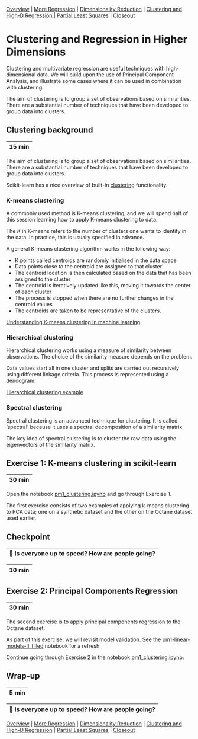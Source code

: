 [Overview](./00_overview.md) |
[More Regression](./01_regression.md) |
[Dimensionality Reduction](./02_dimreduction.md) |
[Clustering and High-D Regression](./03_clusteringAndHigherD.md) |
[Partial Least Squares](./04_PLS.md)  |
[Closeout](./05_closeout.md)

# Clustering and Regression in Higher Dimensions

Clustering and multivariate regression are useful techniques with high-dimensional data. We will build upon the use of Principal Component Analysis, and illustrate some cases where it can be used in combination with clustering. 

The aim of clustering is to group a set of observations based on similarities. There are a substantial number of techniques that have been developed to group data into clusters.

## Clustering background

| 15 min |
| ------ |

The aim of clustering is to group a set of observations based on similarities. There are a substantial number of techniques that have been developed to group data into clusters.

Scikit-learn has a nice overview of built-in [clustering](https://scikit-learn.org/stable/modules/clustering.html) functionality.

### K-means clustering
A commonly used method is K-means clustering, and we will spend half of this session learning how to apply K-means clustering to data.

The *K* in K-means refers to the number of clusters one wants to identify in the data. In practice, this is usually specified in advance.

A general K-means clustering algorithm works in the following way:
- K points called centroids are randomly initialised in the data space
- Data points close to the centroid are assigned to that cluster'
- The centroid location is then calculated based on the data that has been assigned to the cluster
- The centroid is iteratively updated like this, moving it towards the center of each cluster
- The process is stopped when there are no further changes in the centroid values
- The centroids are taken to be representative of the clusters.

[Understanding K-means clustering in machine learning](https://towardsdatascience.com/understanding-k-means-clustering-in-machine-learning-6a6e67336aa1)

### Hierarchical clustering

Hierarchical clustering works using a measure of similarity between observations. The choice of the similarity measure depends on the problem.

Data values start all in one cluster and splits are carried out recursively using different linkage criteria. This process is represented using a dendogram.

[Hierarchical clustering example](https://towardsdatascience.com/machine-learning-algorithms-part-12-hierarchical-agglomerative-clustering-example-in-python-1e18e0075019)

### Spectral clustering

Spectral clustering is an advanced technique for clustering. It is called ‘spectral’ because it uses a spectral decomposition of a similarity matrix

The key idea of spectral clustering is to cluster the raw data using the eigenvectors of the similarity matrix. 

## Exercise 1: K-means clustering in scikit-learn

| 30 min |
| ------ |

Open the notebook [pm1_clustering.ipynb](../notebooks/pm1_clustering.ipynb) and go through Exercise 1.

The first exercise consists of two examples of applying k-means clustering to PCA data; one on a synthetic dataset and the other on the Octane dataset used earlier.

## Checkpoint
| :triangular_flag_on_post: Is everyone up to speed? How are people going? |
| ------------------------------------------------------------------------ |

| 10 min  |
| ------ |

## Exercise 2: Principal Components Regression

| 30 min |
| ------ |

The second exercise is to apply principal components regression to the Octane dataset. 

As part of this exercise, we will revisit model validation. See the [pm1-linear-models-II_filled](../../05-simple-predictions/notebooks/pm1-linear-models-II_filled.ipynb) notebook for a refresh.

Continue going through Exercise 2 in the notebook [pm1_clustering.ipynb](../notebooks/pm1_clustering.ipynb).


## Wrap-up

| 5 min |
| ------ |

| :triangular_flag_on_post: Is everyone up to speed? How are people going? |
| ------------------------------------------------------------------------ |

[Overview](./00_overview.md) |
[More Regression](./01_regression.md) |
[Dimensionality Reduction](./02_dimreduction.md) |
[Clustering and High-D Regression](./03_clusteringAndHigherD.md) |
[Partial Least Squares](./04_PLS.md)  |
[Closeout](./05_closeout.md)
